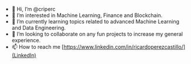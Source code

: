- 👋 Hi, I’m @criperc
- 👀 I’m interested in Machine Learning, Finance and Blockchain.
- 🌱 I’m currently learning topics related to advanced Machine Learning and Data Engineering.
- 💞️ I’m looking to collaborate on any fun projects to increase my general experience.
- 📫 How to reach me [https://www.linkedin.com/in/ricardoperezcastillo/](LinkedIn)

<!---
criperc/criperc is a ✨ special ✨ repository because its `README.md` (this file) appears on your GitHub profile.
You can click the Preview link to take a look at your changes.
--->
